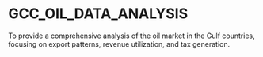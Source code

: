 # GCC_OIL_DATA_ANALYSIS
To provide a comprehensive analysis of the oil market in the Gulf countries, focusing on export patterns, revenue utilization, and tax generation.
